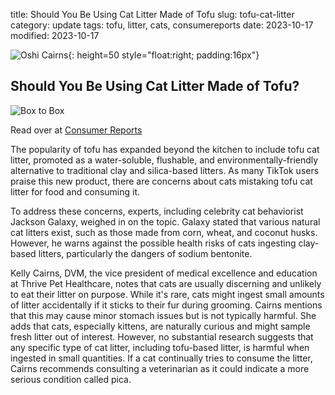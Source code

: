 title: Should You Be Using Cat Litter Made of Tofu
slug: tofu-cat-litter
category: update
tags: tofu, litter, cats, consumereports
date: 2023-10-17
modified: 2023-10-17

![Oshi Cairns]({static}/images/oshi.jpg){: height=50 style="float:right; padding:16px"}

## Should You Be Using Cat Litter Made of Tofu?

![Box to Box](https://article.images.consumerreports.org/image/upload/w_652,f_auto,q_auto,ar_16:9,c_lfill/v1695397150/prod/content/dam/CRO-Images-2023/09September/Rapid-Response/CR-RR-InlineHero-Tofu-Cat-Litter-0923)

Read over at [Consumer Reports](https://www.consumerreports.org/home-garden/pets/should-you-be-using-cat-litter-made-of-tofu-a7612907491/)

The popularity of tofu has expanded beyond the kitchen to include tofu cat litter, promoted as a water-soluble, flushable, and environmentally-friendly alternative to traditional clay and silica-based litters. As many TikTok users praise this new product, there are concerns about cats mistaking tofu cat litter for food and consuming it.

To address these concerns, experts, including celebrity cat behaviorist Jackson Galaxy, weighed in on the topic. Galaxy stated that various natural cat litters exist, such as those made from corn, wheat, and coconut husks. However, he warns against the possible health risks of cats ingesting clay-based litters, particularly the dangers of sodium bentonite.

Kelly Cairns, DVM, the vice president of medical excellence and education at Thrive Pet Healthcare, notes that cats are usually discerning and unlikely to eat their litter on purpose. While it's rare, cats might ingest small amounts of litter accidentally if it sticks to their fur during grooming. Cairns mentions that this may cause minor stomach issues but is not typically harmful. She adds that cats, especially kittens, are naturally curious and might sample fresh litter out of interest. However, no substantial research suggests that any specific type of cat litter, including tofu-based litter, is harmful when ingested in small quantities. If a cat continually tries to consume the litter, Cairns recommends consulting a veterinarian as it could indicate a more serious condition called pica.
